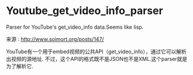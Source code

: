 Youtube_get_video_info_parser
=============================

Parser for YouTube's get_video_info data.Seems like lisp.

来源 : http://www.soimort.org/posts/147/

YouTube有一个用于embed视频的公共API（get_video_info），通过它可以解析出视频的源地址.
不过，这个API的格式既不是JSON也不是XML.这个parser就是为了解析它.
